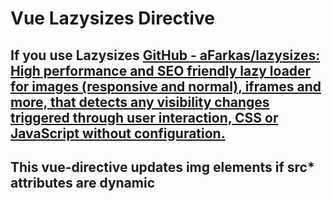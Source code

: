 # Vue Lazysizes Directive
## If you use Lazysizes [GitHub - aFarkas/lazysizes: High performance and SEO friendly lazy loader for images (responsive and normal), iframes and more, that detects any visibility changes triggered through user interaction, CSS or JavaScript without configuration.](https://github.com/aFarkas/lazysizes)

## This vue-directive updates img elements if src* attributes are dynamic
